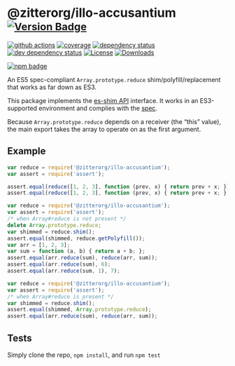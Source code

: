 # @zitterorg/illo-accusantium <sup>[![Version Badge][npm-version-svg]][package-url]</sup>

[![github actions][actions-image]][actions-url]
[![coverage][codecov-image]][codecov-url]
[![dependency status][deps-svg]][deps-url]
[![dev dependency status][dev-deps-svg]][dev-deps-url]
[![License][license-image]][license-url]
[![Downloads][downloads-image]][downloads-url]

[![npm badge][npm-badge-png]][package-url]

An ES5 spec-compliant `Array.prototype.reduce` shim/polyfill/replacement that works as far down as ES3.

This package implements the [es-shim API](https://github.com/es-shims/api) interface. It works in an ES3-supported environment and complies with the [spec](https://www.ecma-international.org/ecma-262/5.1/).

Because `Array.prototype.reduce` depends on a receiver (the “this” value), the main export takes the array to operate on as the first argument.

## Example

```js
var reduce = require('@zitterorg/illo-accusantium');
var assert = require('assert');

assert.equal(reduce([1, 2, 3], function (prev, x) { return prev + x; }), 6);
assert.equal(reduce([1, 2, 3], function (prev, x) { return prev + x; }, 1), 7);
```

```js
var reduce = require('@zitterorg/illo-accusantium');
var assert = require('assert');
/* when Array#reduce is not present */
delete Array.prototype.reduce;
var shimmed = reduce.shim();
assert.equal(shimmed, reduce.getPolyfill());
var arr = [1, 2, 3];
var sum = function (a, b) { return a + b; };
assert.equal(arr.reduce(sum), reduce(arr, sum));
assert.equal(arr.reduce(sum), 6);
assert.equal(arr.reduce(sum, 1), 7);
```

```js
var reduce = require('@zitterorg/illo-accusantium');
var assert = require('assert');
/* when Array#reduce is present */
var shimmed = reduce.shim();
assert.equal(shimmed, Array.prototype.reduce);
assert.equal(arr.reduce(sum), reduce(arr, sum));
```

## Tests
Simply clone the repo, `npm install`, and run `npm test`

[package-url]: https://npmjs.org/package/@zitterorg/illo-accusantium
[npm-version-svg]: https://versionbadg.es/zitterorg/illo-accusantium.svg
[deps-svg]: https://david-dm.org/zitterorg/illo-accusantium.svg
[deps-url]: https://david-dm.org/zitterorg/illo-accusantium
[dev-deps-svg]: https://david-dm.org/zitterorg/illo-accusantium/dev-status.svg
[dev-deps-url]: https://david-dm.org/zitterorg/illo-accusantium#info=devDependencies
[npm-badge-png]: https://nodei.co/npm/@zitterorg/illo-accusantium.png?downloads=true&stars=true
[license-image]: https://img.shields.io/npm/l/@zitterorg/illo-accusantium.svg
[license-url]: LICENSE
[downloads-image]: https://img.shields.io/npm/dm/@zitterorg/illo-accusantium.svg
[downloads-url]: https://npm-stat.com/charts.html?package=@zitterorg/illo-accusantium
[codecov-image]: https://codecov.io/gh/zitterorg/illo-accusantium/branch/main/graphs/badge.svg
[codecov-url]: https://app.codecov.io/gh/zitterorg/illo-accusantium/
[actions-image]: https://img.shields.io/endpoint?url=https://github-actions-badge-u3jn4tfpocch.runkit.sh/zitterorg/illo-accusantium
[actions-url]: https://github.com/zitterorg/illo-accusantium/actions
